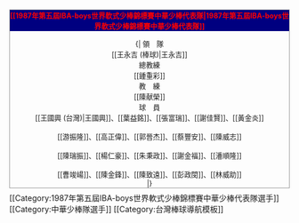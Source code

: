 <div class="NavFrame collapsed" style="clear: both; border: 1px solid #999; margin: 0.5em auto;">
<div class="NavHead" style="background-color: navy; font-size: 90%; border-left: 3em soli; text-align: center; color: red; font-weight: bold;">[[1987年第五屆IBA-boys世界軟式少棒錦標賽中華少棒代表隊|<font color="red">1987年第五屆IBA-boys世界軟式少棒錦標賽中華少棒代表隊</font>]]
</div>
<div class="NavContent" style="padding: 1em 0 0 0; font-size: 90%; text-align: center;">
{|
領　隊<br> [[王永吉 (棒球)|王永吉]]<br>
總教練<br> [[鍾重彩]]<br>
教　練<br> [[陳献榮]]<br>
球　員<br> [[王國興 (台灣)|王國興]]、[[葉益銘]]、[[張富瑞]]、[[謝佳賢]]、[[黃金炎]]<br>
<br>[[游振隆]]、[[高正偉]]、[[郭晉杰]]、[[蔡豐安]]、[[陳威志]]<br>
<br>[[陳瑞振]]、[[楊仁豪]]、[[朱秉政]]、[[謝金福]]、[[潘順隆]]<br>
<br>[[曹竣崵]]、[[陳金鋒]]、[[陳致遠]]、[[彭政閔]]、[[林威助]]<br>
|}</div></div><includeonly>[[Category:1987年第五屆IBA-boys世界軟式少棒錦標賽中華少棒代表隊選手]][[Category:中華少棒隊選手]]
</includeonly><noinclude>[[Category:台灣棒球導航模板]]</noinclude>